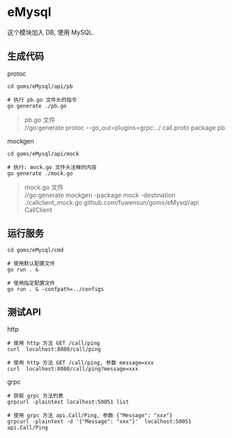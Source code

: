 
# eMysql

这个模块加入 DB, 使用 MySQL.


## 生成代码

protoc
```
cd goms/eMysql/api/pb

# 执行 pb.go 文件头的指令
go generate ./pb.go 
```
>pb.go 文件   
//go:generate protoc --go_out=plugins=grpc:../ call.proto
package pb


mockgen
```
cd goms/eMysql/api/mock

# 执行: mock.go 文件头注释的内容 
go generate ./mock.go
```
>mock.go 文件  
//go:generate mockgen  -package mock -destination ./callclient_mock.go  github.com/fuwensun/goms/eMysql/api CallClient


## 运行服务
```
cd goms/eMysql/cmd

# 使用默认配置文件
go run . &  

# 使用指定配置文件
go run . & -confpath=../configs  
```


## 测试API

http
```
# 使用 http 方法 GET /call/ping
curl  localhost:8080/call/ping

# 使用 http 方法 GET /call/ping, 参数 message=xxx
curl  localhost:8080/call/ping?message=xxx
```

grpc
```
# 获取 grpc 方法列表
grpcurl -plaintext localhost:50051 list

# 使用 grpc 方法 api.Call/Ping, 参数 {"Message": "xxx"}
grpcurl -plaintext -d '{"Message": "xxx"}'  localhost:50051 api.Call/Ping 

```